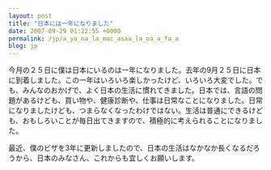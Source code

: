 ```yaml
---
layout: post
title: "日本には一年になりました"
date: 2007-09-29 01:22:55 +0000
permalink: /jp/a_ya_na_la_mac_asaa_la_oa_a_fa_a
blog: jp
---
```


今月の２５日に僕は日本にいるのは一年になりました。去年の9月２５日に日本に到着しました。この一年はいろいろ楽しかったけど、いろいろ大変でした。でも、みんなのおかげで、よく日本の生活に慣れてきました。日本では、言語の問題があるけども、買い物や、健康診断や、仕事は日常なことになりました。日常になりましたけども、つまらなくなったわけではない。生活は普通にできるけども、おもしろいことが毎日出てきますので、積極的に考えられることになりました。

最近、僕のビザを3年に更新しましたので、日本の生活はなかなか長くなるだろうから、日本のみなさん、これからも宜しくお願いします。